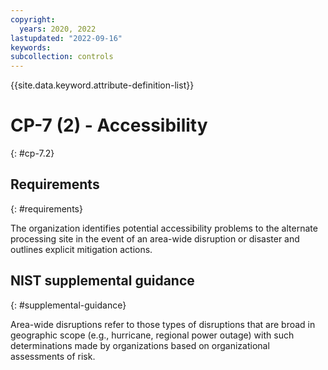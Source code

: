 ```yaml
---
copyright:
  years: 2020, 2022
lastupdated: "2022-09-16"
keywords: 
subcollection: controls
---
```


{{site.data.keyword.attribute-definition-list}}

# CP-7 (2) - Accessibility
{: #cp-7.2}

## Requirements
{: #requirements}

The organization identifies potential accessibility problems to the alternate processing site in the event of an area-wide disruption or disaster and outlines explicit mitigation actions.

## NIST supplemental guidance
{: #supplemental-guidance}

Area-wide disruptions refer to those types of disruptions that are broad in geographic scope (e.g., hurricane, regional power outage) with such determinations made by organizations based on organizational assessments of risk.


